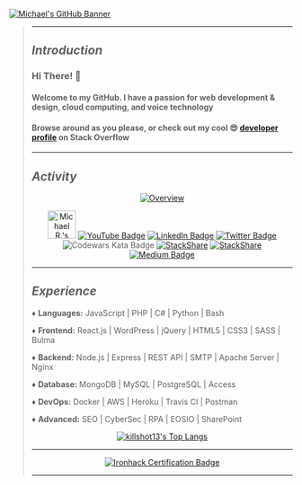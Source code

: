 [![Michael's GitHub Banner](./assets/github_banner.gif)](https://dev.to/killshot13)
>
>---
>
>## _*Introduction*_
>
>### Hi There! 👋
>
>#### Welcome to my GitHub. I have a passion for web development & design, cloud computing, and voice technology
>
>#### Browse around as you please, or check out my cool 😎 [developer profile](https://stackoverflow.com/story/killshot13) on Stack Overflow
>
>---
>
>## _*Activity*_
>
><p align=center
>
>[![Overview](https://github-readme-stats.vercel.app/api?username=killshot13&custom_title=Overview&include_all_commits=true&count_private=true&show_icons=true&theme=tokyonight)](https://github.com/anuraghazra/github-readme-stats)
>
>
><p align=center
>
><a href="https://dev.to/killshot13"><img src="https://d2fltix0v2e0sb.cloudfront.net/dev-badge.svg" alt="Michael R.'s DEV Community Profile" height="50" width="50"></a>
>[![YouTube Badge](https://img.shields.io/badge/YouTube-informational?style=for-the-badge&logo=youtube&logoColor=white&color=FF0000)](https://www.linkedin.com/in/dmrehnert)
>[![LinkedIn Badge](https://img.shields.io/badge/LinkedIn-informational?style=for-the-badge&logo=linkedin&logoColor=white&color=0D76A8)](https://www.linkedin.com/in/dmrehnert) [![Twitter Badge](https://img.shields.io/badge/Twitter-informational?style=for-the-badge&logo=twitter&logoColor=white&color=1CA2F1)](https://twitter.com/@killsh0t13)
>![Codewars Kata Badge](https://www.codewars.com/users/killshot13/badges/small)
>[![StackShare](http://img.shields.io/badge/professional-stack-f98c19.svg?&style=for-the-badge)](https://stackshare.io/safe-this-home-llc/main-site-stack)
>[![StackShare](http://img.shields.io/badge/personal-stack-17b9b0.svg?style=for-the-badge)](https://stackshare.io/killshot13/personal-stack)
> [![Medium Badge](https://img.shields.io/badge/Medium-informational?style=for-the-badge&logo=Medium&logoColor=white&color=000000)](https://medium.com/@sth13)
>
>---
>
>## _*Experience*_
>
>♦ **Languages:** JavaScript | PHP | C# | Python | Bash
>
>♦ **Frontend:** React.js | WordPress | jQuery | HTML5 | CSS3 | SASS | Bulma
>
>♦ **Backend:** Node.js | Express | REST API | SMTP | Apache Server | Nginx
>
>♦ **Database:** MongoDB | MySQL | PostgreSQL | Access
>
>♦ **DevOps:** Docker | AWS | Heroku | Travis CI | Postman
>
>♦ **Advanced:** SEO | CyberSec | RPA | EOSIO | SharePoint
>
><p align=center
>
>[![killshot13's Top Langs](https://github-readme-stats.vercel.app/api/top-langs/?username=killshot13&layout=compact&theme=tokyonight&langs_count=6)](https://github.com/killshot13/github-readme-stats)
>
>---
><p align=center
>
>[![Ironhack Certification Badge](https://api.accredible.com/v1/frontend/credential_website_embed_image/badge/21766030)](https://www.credential.net/5c1026d8-e612-4bc5-8cf4-823935963271)
>
>---
